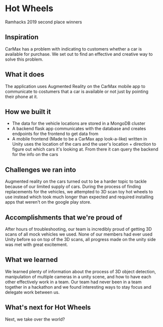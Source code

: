 
# Hot Wheels

Ramhacks 2019 second place winners

## Inspiration

CarMax has a problem with indicating to customers whether a car is available for purchase. We set out to find an effective and creative way to solve this problem.

## What it does

The application uses Augmented Reality on the CarMax mobile app to communicate to costumers that a car is available or not just by pointing their phone at it.

## How we built it

- The data for the vehicle locations are stored in a MongoDB cluster
- A backend flask app communicates with the database and creates endpoints for the frontend to get data from
- A mobile frontend (Made to be a CarMax app look-a-like) written in Unity uses the location of the cars and the user's location + direction to figure out which cars it's looking at. From there it can query the backend for the info on the cars

## Challenges we ran into

Augmented reality on the cars turned out to be a harder topic to tackle because of our limited supply of cars. During the process of finding replacements for the vehicles, we attempted to 3D scan toy hot wheels to use instead which took much longer than expected and required installing apps that weren't on the google play store.

## Accomplishments that we're proud of

After hours of troubleshooting, our team is incredibly proud of getting 3D scans of all mock vehicles we used. None of our members had ever used Unity before so on top of the 3D scans, all progress made on the unity side was met with great excitement.

## What we learned

We learned plenty of information about the process of 3D object detection, manipulation of multiple cameras in a unity scene, and how to have each other effectively work in a team. Our team had never been in a team together in a hackathon and we found interesting ways to stay focus and delegate work between us.

## What's next for Hot Wheels

Next, we take over the world?


